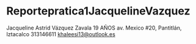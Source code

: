 # Reportepratica1JacquelineVazquez
Jacqueline Astrid Vázquez Zavala 
19 AÑOS
av. Mexico #20, Pantitlán, Iztacalco 
313146611
khaleesi13@outlook.es
